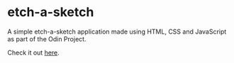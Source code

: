 # etch-a-sketch
A simple etch-a-sketch application made using HTML, CSS and JavaScript as part of the Odin Project.

Check it out [here]("https://wph12.github.io/etch-a-sketch/").
